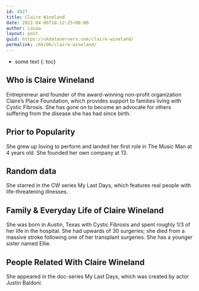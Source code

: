 ```yaml
---
id: 4927
title: Claire Wineland
date: 2021-04-06T18:12:25+00:00
author: Laima
layout: post
guid: https://ukdataservers.com/claire-wineland/
permalink: /04/06/claire-wineland/
---
```


* some text
{: toc}


## Who is Claire Wineland
                  
                  
                  
Entrepreneur and founder of the award-winning non-profit organization Claire&#8217;s Place Foundation, which provides support to families living with Cystic Fibrosis. She has gone on to become an advocate for others suffering from the disease she has had since birth.
                  
              
            
              
            
                
                
                
## Prior to Popularity
                  
                  
                  
She grew up loving to perform and landed her first role in The Music Man at 4 years old. She founded her own company at 13.
                  
              
            
              
            
                
                
                
## Random data
                  
                  
                  
She starred in the CW series My Last Days, which features real people with life-threatening illnesses.
                  
              
            
              
            
                
                
                
## Family & Everyday Life of Claire Wineland
                  
                  
                  
She was born in Austin, Texas with Cystic Fibrosis and spent roughly 1/3 of her life in the hospital. She had upwards of 30 surgeries; she died from a massive stroke following one of her transplant surgeries. She has a younger sister named Ellie.
                  
              
            
              
            
                
                
                
## People Related With Claire Wineland
                  
                  
                  
She appeared in the doc-series My Last Days, which was created by actor Justin Baldoni.
                  
              
            
              
            
                
              
            
              
              
            
            
              
            
          
          
          